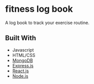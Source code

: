 # fitness log book

A log book to track your exercise routine.

## Built With

- Javascript
- HTML/CSS
- [MongoDB](https://github.com/mongodb)
- [Express.js](https://github.com/expressjs)
- [React.js](https://github.com/reactjs)
- [Node.js](https://github.com/nodejs)
